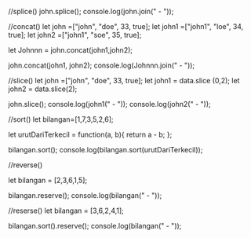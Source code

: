 
//splice()
john.splice();
console.log(john.join(" - "));

//concat()
let john =["john", "doe", 33, true];
let john1 =["john1", "loe", 34, true];
let john2 =["john1", "soe", 35, true];

let Johnnn = john.concat(john1,john2);

john.concat(john1, john2);
console.log(Johnnn.join(" - "));

//slice()
let john =["john", "doe", 33, true];
let john1 = data.slice (0,2);
let john2 = data.slice(2);

john.slice();
console.log(john1(" - "));
console.log(john2(" - "));

//sort()
let bilangan=[1,7,3,5,2,6];

let urutDariTerkecil = function(a, b){
    return a - b;
};

bilangan.sort();
console.log(bilangan.sort(urutDariTerkecil));

//reverse()

let bilangan = [2,3,6,1,5];

bilangan.reserve();
console.log(bilangan(" - "));

//reserse()
let bilangan = [3,6,2,4,1];

bilangan.sort().reserve();
console.log(bilangan(" - "));